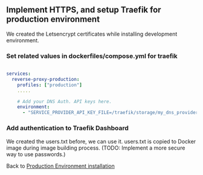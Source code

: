 ## Implement HTTPS, and setup Traefik for production environment

We created the Letsencrypt certificates while installing development environment.

### Set related values in dockerfiles/compose.yml for traefik

```yaml

services:
  reverse-proxy-production:
    profiles: ["production"]
    .....

    # Add your DNS Auth. API keys here.
    environment:
      - "SERVICE_PROVIDER_API_KEY_FILE=/traefik/storage/my_dns_provider_api_key.txt"

```

### Add authentication to Traefik Dashboard

We created the users.txt before, we can use it. users.txt is copied to Docker image during image building process. (TODO: Implement a more secure way to use passwords.)


Back to [Production Environment installation](install-prod-2404.md#implement-https-and-setup-traefik)

